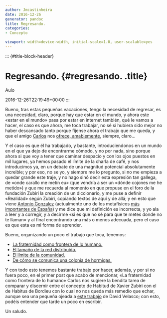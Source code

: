 ```yaml
---
author: Jmcastinheira
date: 2016-12-26
generator: pandoc
title: Regresando.
categories:
- Concepto

viewport: width=device-width, initial-scale=1.0, user-scalable=yes
---
```


::: {#title-block-header}
# Regresando. {#regresando. .title}

Aulo

2016-12-26T22:19:49+00:00
:::

Bueno, tras estas pequeñas vacaciones, tengo la necesidad de regresar,
es una necesidad, claro, porque hay que estar en el mundo, y ahora este
«estar en el mundo» pasa por estar en internet también, qué le vamos a
hacer, el caso es que ahora, me toca trabajar, no sé si hubiera sido
mejor no haber descansado tanto porque fíjense ahora el trabajo que me
queda, y que el amigo [Carlos](http://carlosboyle.blogspot.com/) nos
[ofrece,
amablemente](http://carlosboyle.blogspot.com/2008/06/la-fraternidad-como-frontera-de-lo.html),
siempre, claro...

Y el caso es que él ha trabajado, y bastante, introduciendonos en un
mundo en el que ya dejo de encontrarme cómodo, y no por nada, sino
porque ahora si que voy a tener que caminar despacio y con los ojos
puestos en mil lugares, ya hemos pasado el límite de la charla de café,
y nos introducimos ya, en un debate de una magnitud potencial
absolutamente increible; y por eso, no se yo, y siempre me lo pregunto,
si no me empieza a quedar grande este traje, y no hago sinó decir esta
expresión tan gallega, de «onde carallo me metín eu» (que vendría a ser
un «dónde cojones me he metido») y que me recuerda al momento en que
propuse en el foro de la fundación Zubiri la creación de un diccionario,
y me puse a definir «Realidad» según Zubiri, copiando textos de aquí y
de allá; y en esto que viene [Antonio
Gonzalez](http://www.praxeologia.org/) (actualmente uno de los
metafísicos [más importantes de
España](http://es.wikipedia.org/wiki/Antonio_Gonz%C3%A1lez_%28fil%C3%B3sofo_y_te%C3%B3logo%29))
y me dice que mi definición es incorrecta, y yo ala a leer y a corregir,
y a decirme «si es que no sé para que te metes donde no te llaman» y al
final encontrando una más o menos adecuada, pero el caso es que esta es
mi forma de aprender.

Bueno, organizando un poco el trabajo que toca, tenemos:

-   [La fraternidad como frontera de lo
    humano.](http://carlosboyle.blogspot.com/2008/06/la-fraternidad-como-frontera-de-lo.html)
-   [El tamaño de la red
    distribuída.](http://carlosboyle.blogspot.com/2008/06/el-tamao-de-la-red-distribuida.html)
-   [El límite de la
    comunidad.](http://carlosboyle.blogspot.com/2008/07/el-lmite-de-la-comunidad.html)
-   [De cómo se comunica una colonia de
    hormigas.](http://carlosboyle.blogspot.com/2008/07/blog-post.html)

Y con todo esto tenemos bastante trabajo por hacer, además, y por si no
fuera poco, en el primer post que acabo de mencionar, «La fraternidad
como frontera de lo humano» Carlos nos sugiere la bendita tarea de
comparar y discernir entre el concepto de Habitud de Xavier Zubiri con
el de Habitus de Bordieu con lo cual no nos queda más remedio que echar,
aunque sea una pequeña ojeada a [este
trabajo](http://davidvelasco.files.wordpress.com/2007/11/zubibour_ya.pdf)
de David Velasco; con esto, podéis entender que tarde un poco en
escribir.

Un saludo.
